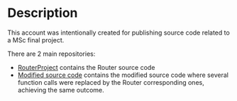 # Description 

This account was intentionally created for publishing source code related to a MSc final project.

There are 2 main repositories:
* [RouterProject](https://github.com/msc-antiplag/RouterProject) contains the Router source code
* [Modified source code](https://github.com/msc-antiplag/keepass-modified-sources) contains the modified source code where several function calls were replaced by the Router corresponding ones, achieving the same outcome.
